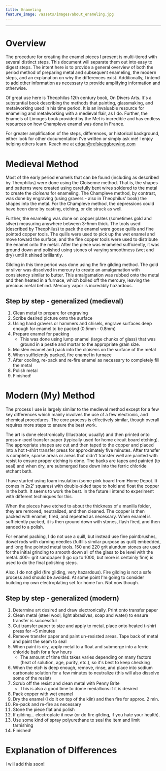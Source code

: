```yaml
---
title: Enameling 
feature_image: /assets/images/about_enameling.jpg
---
```


* * * 

# Overview

The procedure for creating the enamel pieces I present is multi-tiered
with several distinct steps. This document will separate them out into
easy to digest steps. The intent here is to provide a general
overview of both the period method of preparing metal and subsequent enameling, the modern steps, 
and an explanation on why the differences exist. Additionally, I intend
to add other information as necessary to provide amplifying information
and otherwise.

Of great use here is Theophilus 12th century book, On Divers Arts. It's
a substantial book describing the methods that painting, glassmaking,
and metalworking used in his time period. It is an invaluable resource
for enameling and metalworking with a medieval flair, as I do. Further,
the Enamels of Limoges book provided by the Met is incredible and has
endless resources on how Champleve enamel was done in France. 

For greater amplification of the steps, differences, or historical
background, either look for other documentation I've written or simply
ask me! I enjoy helping others learn. Reach me at
edgar@refskeggbrewing.com

# Medieval Method

Most of the early period enamels that can be found (including as
described by Theophilus) were done using the Cloisenne method. That is,
the shapes and patterns were created using carefully bent wires soldered
to the metal to create the *cloisens* for enameling. The Champleve
method, by contrast, was done by engraving (using gravers - also in
Theophilus' book) the shapes into the metal. For the Champleve method,
the depressions could have been done by casting, etching, or die struck
as well.

Further, the enameling was done on copper plates (sometimes gold and silver) 
measuring anywhere between 3-5mm thick. The tools
used (described by Theophilus) to pack the enamel were goose quills and
fine pointed copper tools. The quills were used to pick up the wet
enamel and move toward the surface, and the fine copper tools were used
to distribute the enamel onto the metal. After the piece was enameled
sufficiently, it was ground down and polished using stones of varying
smoothness (wet and dry) until it shined brilliantly.

Gilding in this time period was done using the fire gilding method. The
gold or silver was dissolved in mercury to create an amalgamation with
consistency similar to butter. This amalgamation was rubbed onto the
metal and then heated in a furnace, which boiled off the mercury,
leaving the precious metal behind. Mercury vapor is incredibly
hazardous.

## Step by step - generalized (medieval)

1. Clean metal to prepare for engraving
2. Scribe desired picture onto the surface
3. Using hand gravers or hammers and chisels, engrave surfaces deep
   enough for enamel to be packed (0.5mm - 0.8mm)
4. Prepare enamel for packing
    * This was done using lump enamel (large chunks of glass) that was
      ground in a pestle and mortar to the appropriate grain size.
5. Moisten enamel and pack into the cloisens on the surface of the metal
6. When sufficiently packed, fire enamel in furnace
7. After cooling, re-pack and re-fire enamel as necessary to completely
   fill the metal
8. Polish metal
10. Finished!

# Modern (My) Method

The process I use is largely similar to the medieval method except for a
few key differences which mainly involves the use of a few electronic,
and chemical procedures. The core process is effectively similar, though
overall requires more steps to ensure the best work.

The art is done electronically (Illustrator, usually) and then printed
onto press-n-peel transfer paper (typically used for home circuit board
etching). The appropriate shapes are cut and then taped to the copper
and placed into a hot t-shirt transfer press for approximately five
minutes. After transfer is complete, sparse areas or areas that didn't
transfer well are painted with resist to ensure proper etching is done.
The backs are tapes and painted (to seal) and when dry, are submerged
face down into the ferric chloride etchant bath. 

I have started using foam insulation (some pink board from Home Depot.
It comes in 2x2' squares) with double-sided tape to hold and float the
copper in the bath. It seems to work the best. In the future I intend to
experiment with different techniques for this.

When the pieces have etched to about the thickness of a manilla folder, they are removed,
neutralized, and then cleaned. The copper is then packed with enamel,
fired, and repeated as necessary. When enamel is sufficiently packed, it
is then ground down with stones, flash fired, and then sanded to a polish.

For enamel packing, I do not use a quill, but instead use fine paintbrushes, dowel rods with
darning needles (fulfills similar purpose as quill) embedded, and long
fine pointed metal tools. 150 and 220 grit alundum stones are used for
the initial grinding to smooth down all of the glass to be level with
the metal. 400+ grit sandpaper (I go up to 1000, but more is certainly
fine) is used to do the final polishing steps.

Also, I do not gild (fire gilding, very hazardous). Fire gilding is not
a safe process and should be avoided. At some point I'm going to
consider building my own electroplating set for home fun. Not now
though.

## Step by step - generalized (modern)

1. Determine art desired and draw electronically. Print onto transfer
   paper
2. Clean metal (steel wool, light abrasives, soap and water) to ensure transfer is
   successful
3. Cut transfer paper to size and apply to metal, place onto heated t-shirt
   press for ~5 minutes
4. Remove transfer paper and paint un-resisted areas. Tape back of metal
   and paint the seam to seal
5. When paint is dry, apply metal to a float and submerge into a ferric
   chloride bath for a few hours
    * The amount of time this takes varies depending on many factors
      (heat of solution, age, purity, etc.), so it's best to keep
      checking
6. When the etch is deep enough, remove, rinse, and place into sodium
   carbonate solution for a few minutes to neutralize (this will also
   dissolve some of the resist)
7. Scrub off the resist and clean metal with Penny Brite
    * This is also a good time to dome medallions if it is desired
8. Pack copper with wet enamel
9. Dry the enamel (I do it on top of the kiln) and then fire for approx.
   2 min. 
10. Re-pack and re-fire as necessary
11. Stone the piece flat and polish
12. If gilding... electroplate it now (or do fire gilding, if you hate
    your health).
13. Use some kind of spray polyurethane to seal the item and limit
    tarnishing
14. Finished!

# Explanation of Differences

I will add this soon! 

